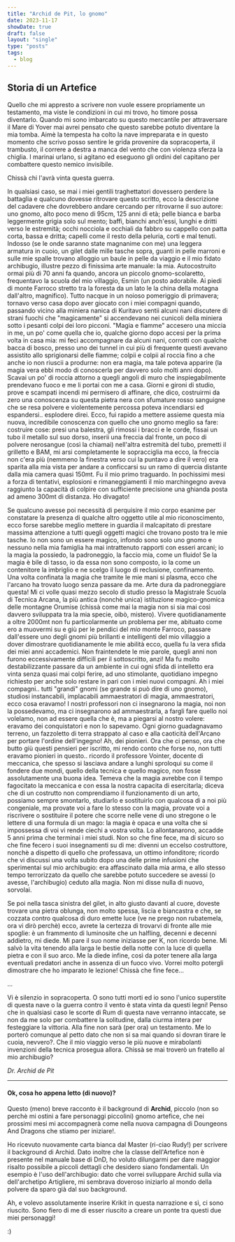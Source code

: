 ```yaml
---
title: "Archid de Pit, lo gnomo"
date: 2023-11-17
showDate: true
draft: false
layout: "single"
type: "posts"
tags:
  - blog
---
```


## Storia di un Artefice

Quello che mi appresto a scrivere non vuole essere propriamente un testamento, ma viste le condizioni in cui mi trovo, ho timore possa diventarlo. Quando mi sono imbarcato su questo mercantile per attraversare il Mare di Yover mai avrei pensato che questo sarebbe potuto diventare la mia tomba. Aimè la tempesta ha colto la nave impreparata e in questo momento che scrivo posso sentire le grida provenire da sopracoperta, il trambusto, il correre a destra a manca del vento che con violenza sferza la chiglia. I marinai urlano, si agitano ed eseguono gli ordini del capitano per combattere questo nemico invisibile. 

Chissà chi l'avrà vinta questa guerra. 

In qualsiasi caso, se mai i miei gentili traghettatori dovessero perdere la battaglia e qualcuno dovesse ritrovare questo scritto, ecco la descrizione del cadavere che dovrebbero andare cercando per ritrovarne il suo autore: uno gnomo, alto poco meno di 95cm, 125 anni di età; pelle bianca e barba leggermente grigia solo sul mento; baffi, bianchi anch'essi, lunghi e dritti verso le estremità; occhi nocciola e occhiali da fabbro su cappello con patta corta, bassa e dritta; capelli come il resto della peluria, corti e mal tenuti. Indosso (se le onde saranno state magnanime con me) una leggera armatura in cuoio, un gilet dalle mille tasche sopra, guanti in pelle marroni e sulle mie spalle trovano alloggio un baule in pelle da viaggio e il mio fidato archibugio, illustre pezzo di finissima arte manuale: la mia. Autocostruito ormai più di 70 anni fa quando, ancora un piccolo gnomo-scolaretto, frequentavo la scuola del mio villaggio, Esmin (un posto adorabile. Ai piedi di monte Farroco stretto tra la foresta da un lato le la china della motagna dall'altro, magnifico). Tutto nacque in un noioso pomeriggio di primavera; tornavo verso casa dopo aver giocato con i miei compagni quando, passando vicino alla miniera nanica di Kuritavo sentii alcuni nani discutere di strani fuochi che "magicamente" si accendevano nei cunicoli della miniera sotto i pesanti colpi dei loro picconi. "Magia e fiamme" accesero una miccia in me, un po' come quella che io, qualche giorno dopo accesi per la prima volta in casa mia: mi feci accompagnare da alcuni nani, corrotti con qualche bacca di bosco, presso uno dei tunnel in cui più di frequente questi avevano assistito allo sprigionarsi delle fiamme; colpii e colpii al roccia fino a che anche io non riuscii a produrne: non era magia, ma tale poteva apparire (la magia vera ebbi modo di conoscerla per davvero solo molti anni dopo). Scavai un po' di roccia attorno a quegli angoli di muro che inspiegabilmente prendevano fuoco e me li portai con me a casa. Giorni e gironi di studio, prove e scampati incendi mi permisero di affinare, che dico, costruirmi da zero una conoscenza su questa pietra nera con sfumature rosso sanguigne che se resa polvere e violentemente percossa poteva incendiarsi ed espandersi.. esplodere direi. Ecco, fui rapido a mettere assieme questa mia nuova, incredibile conoscenza con quello che uno gnomo meglio sa fare: costruire cose: presi una balestra, gli rimossi i bracci e le corde, fissai un tubo il metallo sul suo dorso, inserii una freccia dal fronte, un  poco di polvere nerosangue (così la chiamai) nell'altra estremità del tubo, premetti il grilletto e BAM, mi arsi completamente le sopracciglia ma ecco, la freccia non c'era più (nemmeno la finestra verso cui la puntavo a dire il vero) era sparita alla mia vista per andare a conficcarsi su un ramo di quercia distante dalla mia camera quasi 150mt. Fu il mio primo traguardo. In pochissimi mesi a forza di tentativi, esplosioni e rimaneggiamenti il mio marchingegno aveva raggiunto la capacità di colpire con sufficiente precisione una ghianda posta ad ameno 300mt di distanza. Ho divagato!

Se qualcuno avesse poi necessità di perquisire il mio corpo esanime per constatare la presenza di qualche altro oggetto utile al mio riconoscimento, ecco forse sarebbe meglio mettere in guardia il malcapitato di prestare massima attenzione a tutti quegli oggetti magici che trovano posto tra le mie tasche. Io non sono un essere magico, infondo sono solo uno gnomo e nessuno nella mia famiglia ha mai intrattenuto rapporti con esseri arcani; io la magia la possiedo, la padroneggio, la faccio mia, come un fluido! Se la magia è bile di tasso, io da essa non sono composto, io la come un contenitore la imbriglio e ne scelgo il luogo di reclusione, confinamento. Una volta confinata la magia che tramite le mie mani si plasma, ecco che l'arcano ha trovato luogo senza passare da me.
Arte dura da padroneggiare questa! Mi ci volle quasi mezzo secolo di studio presso la Magistrale Scuola di Tecnica Arcana, la più antica (nonchè unica) istituzione magico-gnomica delle montagne Orumise (chissà come mai la magia non si sia mai così davvero sviluppata tra la mia specie, oibò, mistero). Vivere quotidianamente a oltre 2000mt non fu particolarmente un problema per me, abituato come ero a muovermi su e giù per le pendici del _mio_ monte Farroco, passare dall'essere uno degli gnomi più brillanti e intelligenti del mio villaggio a dover dimostrare quotidianamente le mie abilità ecco, quella fu la vera sfida dei miei anni accademici. Non fraintendete le mie parole, quegli anni non furono eccessivamente difficili per il sottoscritto, anzi! Ma fu molto destabilizzante passare da un ambiente in cui ogni sfida di intelletto era vinta senza quasi mai colpi ferire, ad uno stimolante, quotidiano impegno richiesto per anche solo restare in pari con i miei nuovi compagni. Ah i miei compagni.. tutti "grandi" gnomi (se grande si può dire di uno gnomo), studiosi instancabili, implacabili ammaestratori di magia, ammaestratori, ecco cosa eravamo! I nostri professori non ci insegnarono la magia, noi non la possedevamo, ma ci insegnarono ad ammaestrarla, a fargli fare quello noi volelamo, non ad essere quella che è, ma a piegarsi al nostro volere: eravamo dei conquistatori e non lo sapevamo. Ogni giorno guadagnavamo terreno, un fazzoletto di terra strappato al caso e alla caoticità dell'Arcano per portare l'ordine dell'ingegno! Ah, dei pionieri. 
Ora che ci penso, ora che butto giù questi pensieri per iscritto, mi rendo conto che forse no, non tutti eravamo pionieri in questo.. ricordo il professore Vointer, docente di meccanica, che spesso si lasciava andare a lunghi sproloqui su come il fondere due mondi, quello della tecnica e quello magico, non fosse assolutamente una buona idea. Temeva che la magia avrebbe con il tempo fagocitato la meccanica e con essa la nostra capacita di esercitarla; diceva che di un costrutto non comprendiamo il funzionamento di un arto, possiamo sempre smontarlo, studiarlo e sostituirlo con qualcosa di a noi più congeniale, ma provate voi a fare lo stesso con la magia, provate voi a riscrivere o sostituire il potere che scorre nelle vene di uno stregone o le lettere di una formula di un mago: la magia è opaca e una volta che si impossessa di voi vi rende ciechi a vostra volta.
Lo allontanarono, accadde 5 anni prima che terminai i miei studi. Non so che fine fece, ma di sicuro so che fine fecero i suoi insegnamenti su di me: divenni un eccelso costruttore, nonchè a dispetto di quello che professava, un ottimo infonditore; ricordo che vi discussi una volta subito dopo una delle prime infusioni che sperimentai sul mio archibugio: era affascinato dalla mia arma, e allo stesso tempo terrorizzato da quello che sarebbe potuto succedere se avessi (o avesse, l'archibugio) ceduto alla magia. Non mi disse nulla di nuovo, sorvolai.

Se poi nella tasca sinistra del gilet, in alto giusto davanti al cuore, doveste trovare una pietra oblunga, non molto spessa, liscia e biancastra e che, se cozzata contro qualcosa di duro emette luce (ve ne prego non rubatemela, ora vi dirò perchè) ecco, avrete la certezza di trovarvi di fronte alle mie spoglie: è un frammento di luminosite che un halfling, decenni e decenni addietro, mi diede. Mi pare il suo nome iniziasse per K, non ricordo bene. Mi salvò la vita tenendo alla larga le bestie della notte con la luce di quella pietra e con il suo arco. Me la diede infine, così da poter tenere alla larga eventuali predatori anche in assenza di un fuoco vivo. Vorrei molto potergli dimostrare che ho imparato le lezione! Chissà che fine fece...

...

Vi è silenzio in sopracoperta. O sono tutti morti ed io sono l'unico superstite di questa nave o la guerra contro il vento è stata vinta da questi legni! Penso che in qualsiasi caso le scorte di Rum di questa nave verranno intaccate, se non da me solo per combattere la solitudine, dalla ciurma intera per festeggiare la vittoria. 
Alla fine non sarà (per ora) un testamento. Me lo porterò comunque al petto dato che non si sa mai quando si dovran tirare le cuoia, nevvero?. Che il mio viaggio verso le più nuove e mirabolanti invenzioni della tecnica prosegua allora. Chissà se mai troverò un fratello al mio archibugio?

_Dr. Archid de Pit_

---


#### Ok, cosa ho appena letto (di nuovo)?

Questo (meno) breve racconto è il background di **Archid**, piccolo (non so perchè mi ostini a fare personaggi piccolini) gnomo artefice, che nei prossimi mesi mi accompagnerà come nella nuova campagna di Doungeons And Dragons che stiamo per iniziare!.

Ho ricevuto nuovamente carta bianca dal Master (ri-ciao Rudy!) per scrivere il background di Archid. Dato inoltre che la classe dell'Artefice non è presente nel manuale base di DnD, ho voluto dilungarmi per dare maggior risalto possibile a piccoli dettagli che desidero siano fondamentali. Un esempio è l'uso dell'archibugio: dato che vorrei sviluppare Archid sulla via dell'archetipo Artigliere, mi sembrava doveroso iniziarlo al mondo della polvere da sparo già dal suo background.

Ah, e volevo assolutamente inserire Krikit in questa narrazione e sì, ci sono riuscito. Sono fiero di me di esser riuscito a creare un ponte tra questi due miei personaggi!

:)
